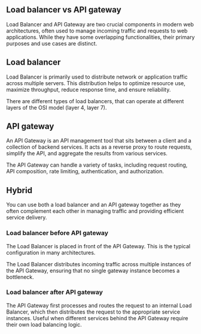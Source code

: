 ## Load balancer vs API gateway

Load Balancer and API Gateway are two crucial components in modern web architectures, often used to manage incoming traffic and requests to web applications. While they have some overlapping functionalities, their primary purposes and use cases are distinct.

## Load balancer

Load Balancer is primarily used to distribute network or application traffic across multiple servers. This distribution helps to optimize resource use, maximize throughput, reduce response time, and ensure reliability.

There are different types of load balancers, that can operate at different layers of the OSI model (layer 4, layer 7).

## API gateway

An API Gateway is an API management tool that sits between a client and a collection of backend services. It acts as a reverse proxy to route requests, simplify the API, and aggregate the results from various services.

The API Gateway can handle a variety of tasks, including request routing, API composition, rate limiting, authentication, and authorization.

## Hybrid

You can use both a load balancer and an API gateway together as they often complement each other in managing traffic and providing efficient service delivery.

### Load balancer before API gateway

The Load Balancer is placed in front of the API Gateway. This is the typical configuration in many architectures.

The Load Balancer distributes incoming traffic across multiple instances of the API Gateway, ensuring that no single gateway instance becomes a bottleneck.

### Load balancer after API gateway

The API Gateway first processes and routes the request to an internal Load Balancer, which then distributes the request to the appropriate service instances. Useful when different services behind the API Gateway require their own load balancing logic.
